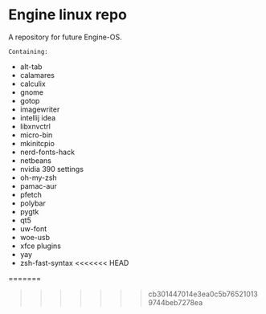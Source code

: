 # Engine linux repo
A repository for future Engine-OS.

`Containing:`
- alt-tab
- calamares
- calculix
- gnome
- gotop
- imagewriter
- intellij idea
- libxnvctrl
- micro-bin
- mkinitcpio
- nerd-fonts-hack
- netbeans
- nvidia 390 settings
- oh-my-zsh
- pamac-aur
- pfetch
- polybar
- pygtk
- qt5
- uw-font
- woe-usb
- xfce plugins
- yay
- zsh-fast-syntax
<<<<<<< HEAD

=======
>>>>>>> cb301447014e3ea0c5b765210139744beb7278ea
